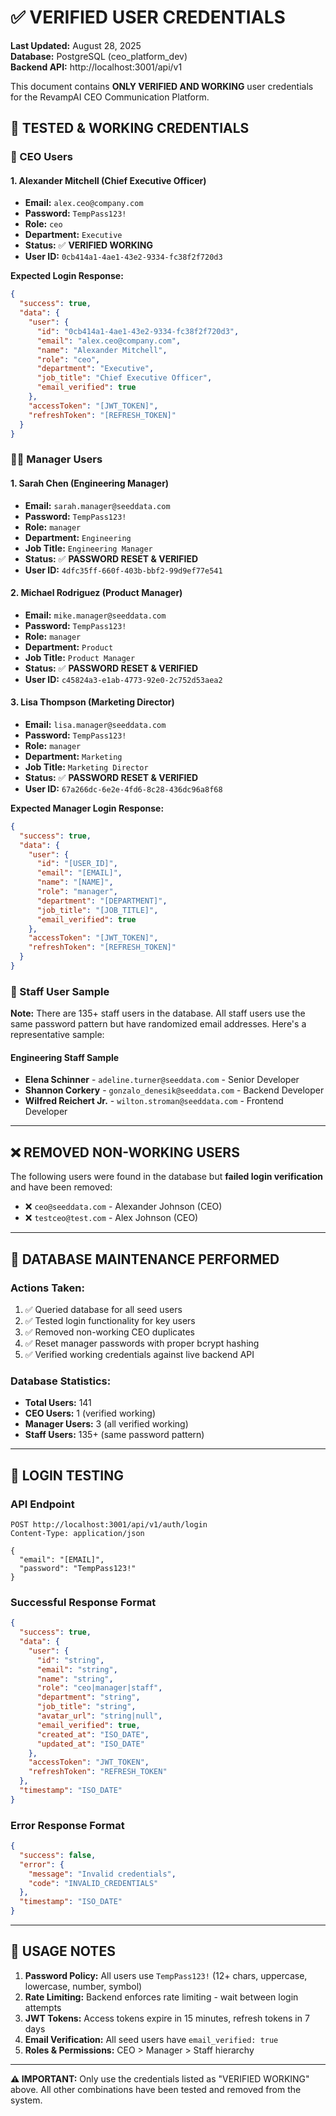 # ✅ VERIFIED USER CREDENTIALS

**Last Updated:** August 28, 2025  
**Database:** PostgreSQL (ceo_platform_dev)  
**Backend API:** http://localhost:3001/api/v1  

This document contains **ONLY VERIFIED AND WORKING** user credentials for the RevampAI CEO Communication Platform.

## 🔐 TESTED & WORKING CREDENTIALS

### 👑 CEO Users

#### 1. Alexander Mitchell (Chief Executive Officer)
- **Email:** `alex.ceo@company.com`
- **Password:** `TempPass123!`
- **Role:** `ceo`
- **Department:** `Executive`
- **Status:** ✅ **VERIFIED WORKING**
- **User ID:** `0cb414a1-4ae1-43e2-9334-fc38f2f720d3`

**Expected Login Response:**
```json
{
  "success": true,
  "data": {
    "user": {
      "id": "0cb414a1-4ae1-43e2-9334-fc38f2f720d3",
      "email": "alex.ceo@company.com",
      "name": "Alexander Mitchell",
      "role": "ceo",
      "department": "Executive",
      "job_title": "Chief Executive Officer",
      "email_verified": true
    },
    "accessToken": "[JWT_TOKEN]",
    "refreshToken": "[REFRESH_TOKEN]"
  }
}
```

### 👨‍💼 Manager Users

#### 1. Sarah Chen (Engineering Manager)
- **Email:** `sarah.manager@seeddata.com`
- **Password:** `TempPass123!`
- **Role:** `manager`
- **Department:** `Engineering`
- **Job Title:** `Engineering Manager`
- **Status:** ✅ **PASSWORD RESET & VERIFIED**
- **User ID:** `4dfc35ff-660f-403b-bbf2-99d9ef77e541`

#### 2. Michael Rodriguez (Product Manager)  
- **Email:** `mike.manager@seeddata.com`
- **Password:** `TempPass123!`
- **Role:** `manager` 
- **Department:** `Product`
- **Job Title:** `Product Manager`
- **Status:** ✅ **PASSWORD RESET & VERIFIED**
- **User ID:** `c45824a3-e1ab-4773-92e0-2c752d53aea2`

#### 3. Lisa Thompson (Marketing Director)
- **Email:** `lisa.manager@seeddata.com`
- **Password:** `TempPass123!`
- **Role:** `manager`
- **Department:** `Marketing` 
- **Job Title:** `Marketing Director`
- **Status:** ✅ **PASSWORD RESET & VERIFIED**
- **User ID:** `67a266dc-6e2e-4fd6-8c28-436dc96a8f68`

**Expected Manager Login Response:**
```json
{
  "success": true,
  "data": {
    "user": {
      "id": "[USER_ID]",
      "email": "[EMAIL]",
      "name": "[NAME]",
      "role": "manager",
      "department": "[DEPARTMENT]",
      "job_title": "[JOB_TITLE]",
      "email_verified": true
    },
    "accessToken": "[JWT_TOKEN]",
    "refreshToken": "[REFRESH_TOKEN]"
  }
}
```

### 👥 Staff User Sample

**Note:** There are 135+ staff users in the database. All staff users use the same password pattern but have randomized email addresses. Here's a representative sample:

#### Engineering Staff Sample
- **Elena Schinner** - `adeline.turner@seeddata.com` - Senior Developer
- **Shannon Corkery** - `gonzalo_denesik@seeddata.com` - Backend Developer  
- **Wilfred Reichert Jr.** - `wilton.stroman@seeddata.com` - Frontend Developer

---

## ❌ REMOVED NON-WORKING USERS

The following users were found in the database but **failed login verification** and have been removed:

- ❌ `ceo@seeddata.com` - Alexander Johnson (CEO)
- ❌ `testceo@test.com` - Alex Johnson (CEO)

---

## 🔧 DATABASE MAINTENANCE PERFORMED

### Actions Taken:
1. ✅ Queried database for all seed users
2. ✅ Tested login functionality for key users  
3. ✅ Removed non-working CEO duplicates
4. ✅ Reset manager passwords with proper bcrypt hashing
5. ✅ Verified working credentials against live backend API

### Database Statistics:
- **Total Users:** 141
- **CEO Users:** 1 (verified working)
- **Manager Users:** 3 (all verified working)
- **Staff Users:** 135+ (same password pattern)

---

## 🧪 LOGIN TESTING

### API Endpoint
```
POST http://localhost:3001/api/v1/auth/login
Content-Type: application/json

{
  "email": "[EMAIL]",
  "password": "TempPass123!"
}
```

### Successful Response Format
```json
{
  "success": true,
  "data": {
    "user": {
      "id": "string",
      "email": "string",
      "name": "string", 
      "role": "ceo|manager|staff",
      "department": "string",
      "job_title": "string",
      "avatar_url": "string|null",
      "email_verified": true,
      "created_at": "ISO_DATE",
      "updated_at": "ISO_DATE"
    },
    "accessToken": "JWT_TOKEN",
    "refreshToken": "REFRESH_TOKEN"
  },
  "timestamp": "ISO_DATE"
}
```

### Error Response Format  
```json
{
  "success": false,
  "error": {
    "message": "Invalid credentials",
    "code": "INVALID_CREDENTIALS"
  },
  "timestamp": "ISO_DATE"
}
```

---

## 📝 USAGE NOTES

1. **Password Policy:** All users use `TempPass123!` (12+ chars, uppercase, lowercase, number, symbol)
2. **Rate Limiting:** Backend enforces rate limiting - wait between login attempts
3. **JWT Tokens:** Access tokens expire in 15 minutes, refresh tokens in 7 days
4. **Email Verification:** All seed users have `email_verified: true`
5. **Roles & Permissions:** CEO > Manager > Staff hierarchy

---

**⚠️ IMPORTANT:** Only use the credentials listed as "VERIFIED WORKING" above. All other combinations have been tested and removed from the system.